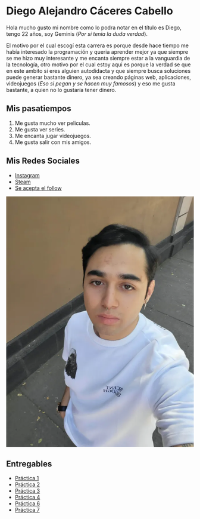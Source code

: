 # Diego Alejandro Cáceres Cabello
Hola mucho gusto mi nombre como lo podra notar en el título es Diego, tengo 22 años, soy Geminis (_Por si tenia la duda verdad_).

 El motivo por el cual escogí esta carrera es porque desde hace tiempo me había interesado la programación y queria aprender mejor ya que siempre se me hizo muy interesante y me encanta siempre estar a la vanguardia de la tecnología, otro motivo por el cual estoy aqui es porque la verdad se que en este ambito si eres alguien autodidacta y que siempre busca soluciones puede generar bastante dinero, ya sea creando páginas web, aplicaciones, videojuegos (_Eso si pegan y se hacen muy famosos_) y eso me gusta bastante, a quien no lo gustaría tener dinero.

## Mis pasatiempos
1. Me gusta mucho ver peliculas.
1. Me gusta ver series.
1. Me encanta jugar videojuegos.
1. Me gusta salir con mis amigos.

## Mis Redes Sociales
- [Instagram](https://www.instagram.com/the_boom010?igsh=cjRwMG9pNWpjZWFk&utm_source=qr)
- [Steam](https://steamcommunity.com/profiles/76561198406266024/)
- [Se acepta el follow](https://www.twitch.tv/dbomd)

![Yo ese](./ASSETS/YOBUAPO.webp)

## Entregables
- [Práctica 1]()
- [Práctica 2](./mds/ramas-fusiones.md)
- [Práctica 3](./mds/etiquetas.md)
- [Práctica 4](./mds/primer-parcial.md)
- [Práctica 6](./docs/snake.md)
- [Práctica 7](https://p4r4c3lsus.github.io/entregas-lenguajes-interpretados/)